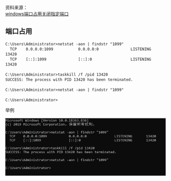 资料来源：<br/>
[windows端口占用关闭指定端口](https://blog.csdn.net/m0_46803792/article/details/128132405)<br/>



## 端口占用

```
C:\Users\Administrator>netstat -aon | findstr "1099"
  TCP    0.0.0.0:1099           0.0.0.0:0              LISTENING       13420
  TCP    [::]:1099              [::]:0                 LISTENING       13420

C:\Users\Administrator>taskkill /f /pid 13420
SUCCESS: The process with PID 13420 has been terminated.

C:\Users\Administrator>netstat -aon | findstr "1099"

C:\Users\Administrator>
```

举例

![image-20240322112833510](img/image-20240322112833510.png)